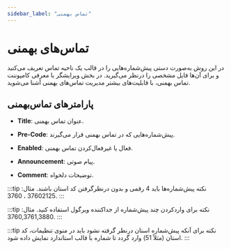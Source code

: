 ```yaml
---
sidebar_label: "تماس بهمنی"
---
```

<head>
  <title>تماس بهمنی | مستندات سیموتل</title>
</head>




# تماس‌‌های بهمنی

در این روش به‌‌صورت دستی پیش‌شماره‌‌هایی را در قالب یک ناحیه تماس تعریف می‌‌کنید و برای آن‌‌ها فایل مشخصی را درنظر می‌گیرید. در بخش ویرایشگر با معرفی کامپوننت تماس بهمنی، با قابلیت‌‌های بیشتر مدیریت تماس‌‌های بهمنی آشنا می‌‌شوید.

## پارامترهای تماس‌بهمنی

- **Title**: عنوان تماس بهمنی.

- **Pre-Code**: پیش‌‌شماره‌‌هایی که در تماس بهمنی قرار می‌‌گیرند.

- **Enabled**: فعال یا غیرفعال‌‌کردن تماس بهمنی.

- **Announcement**: پیام صوتی.

- **Comment**: توضیحات دلخواه.

:::tip نکته
پیش‌‌شماره‌‌ها باید 4 رقمی و بدون درنظرگرفتن کد استان باشند. مثال: 37602125 ، 3760.
:::

:::tip نکته
برای وارد‌‌کردن چند پیش‌شماره از جداکننده ویرگول استفاده کنید. مثال: 3760,3761,3880.
:::

:::tip نکته
برای آنکه پیش‌‌شماره استان درنظر گرفته نشود باید در منوی تنظیمات، کد استان (مثلاً 51) وارد گردد تا شماره با قالب استاندارد نمایش داده شود.
:::